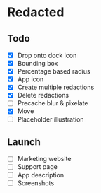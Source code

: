 # Redacted

## Todo

- [x] Drop onto dock icon
- [x] Bounding box
- [x] Percentage based radius
- [x] App icon
- [x] Create multiple redactions
- [x] Delete redactions
- [ ] Precache blur & pixelate
- [x] Move
- [ ] Placeholder illustration

## Launch

- [ ] Marketing website
- [ ] Support page
- [ ] App description
- [ ] Screenshots
